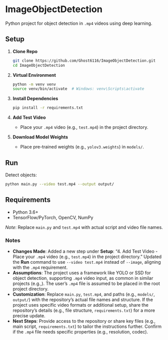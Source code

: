 # ImageObjectDetection

Python project for object detection in `.mp4` videos using deep learning.

## Setup

1. **Clone Repo**
   ```bash
   git clone https://github.com/Ghost6116/ImageObjectDetection.git
   cd ImageObjectDetection
   ```

2. **Virtual Environment**
   ```bash
   python -m venv venv
   source venv/bin/activate  # Windows: venv\Scripts\activate
   ```

3. **Install Dependencies**
   ```bash
   pip install -r requirements.txt
   ```

4. **Add Test Video**
   - Place your `.mp4` video (e.g., `test.mp4`) in the project directory.

5. **Download Model Weights**
   - Place pre-trained weights (e.g., `yolov3.weights`) in `models/`.

## Run

Detect objects:
```bash
python main.py --video test.mp4 --output output/
```

## Requirements
- Python 3.6+
- TensorFlow/PyTorch, OpenCV, NumPy

*Note*: Replace `main.py` and `test.mp4` with actual script and video file names.

### Notes
- **Changes Made**: Added a new step under **Setup**: “4. Add Test Video - Place your `.mp4` video (e.g., `test.mp4`) in the project directory.” Updated the **Run** command to use `--video test.mp4` instead of `--image`, aligning with the `.mp4` requirement.
- **Assumptions**: The project uses a framework like YOLO or SSD for object detection, supporting `.mp4` video input, as common in similar projects (e.g.,). The user’s `.mp4` file is assumed to be placed in the root project directory.
- **Customization**: Replace `main.py`, `test.mp4`, and paths (e.g., `models/`, `output/`) with the repository’s actual file names and structure. If the project uses specific video formats or additional setup, share the repository’s details (e.g., file structure, `requirements.txt`) for a more precise update.
- **Next Steps**: Provide access to the repository or share key files (e.g., main script, `requirements.txt`) to tailor the instructions further. Confirm if the `.mp4` file needs specific properties (e.g., resolution, codec).
